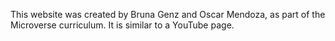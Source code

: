 This website was created by Bruna Genz and Oscar Mendoza, as part of the Microverse curriculum. It is similar to a YouTube page.
